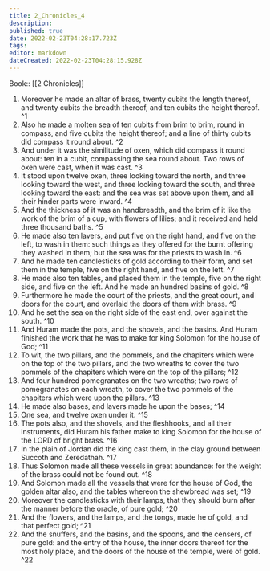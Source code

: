```yaml
---
title: 2_Chronicles_4
description: 
published: true
date: 2022-02-23T04:28:17.723Z
tags: 
editor: markdown
dateCreated: 2022-02-23T04:28:15.928Z
---
```


 Book:: [[2 Chronicles]]
 1. Moreover he made an altar of brass, twenty cubits the length thereof, and twenty cubits the breadth thereof, and ten cubits the height thereof. ^1
 2. Also he made a molten sea of ten cubits from brim to brim, round in compass, and five cubits the height thereof; and a line of thirty cubits did compass it round about. ^2
 3. And under it was the similitude of oxen, which did compass it round about: ten in a cubit, compassing the sea round about. Two rows of oxen were cast, when it was cast. ^3
 4. It stood upon twelve oxen, three looking toward the north, and three looking toward the west, and three looking toward the south, and three looking toward the east: and the sea was set above upon them, and all their hinder parts were inward. ^4
 5. And the thickness of it was an handbreadth, and the brim of it like the work of the brim of a cup, with flowers of lilies; and it received and held three thousand baths. ^5
 6. He made also ten lavers, and put five on the right hand, and five on the left, to wash in them: such things as they offered for the burnt offering they washed in them; but the sea was for the priests to wash in. ^6
 7. And he made ten candlesticks of gold according to their form, and set them in the temple, five on the right hand, and five on the left. ^7
 8. He made also ten tables, and placed them in the temple, five on the right side, and five on the left. And he made an hundred basins of gold. ^8
 9. Furthermore he made the court of the priests, and the great court, and doors for the court, and overlaid the doors of them with brass. ^9
 10. And he set the sea on the right side of the east end, over against the south. ^10
 11. And Huram made the pots, and the shovels, and the basins. And Huram finished the work that he was to make for king Solomon for the house of God; ^11
 12. To wit, the two pillars, and the pommels, and the chapiters which were on the top of the two pillars, and the two wreaths to cover the two pommels of the chapiters which were on the top of the pillars; ^12
 13. And four hundred pomegranates on the two wreaths; two rows of pomegranates on each wreath, to cover the two pommels of the chapiters which were upon the pillars. ^13
 14. He made also bases, and lavers made he upon the bases; ^14
 15. One sea, and twelve oxen under it. ^15
 16. The pots also, and the shovels, and the fleshhooks, and all their instruments, did Huram his father make to king Solomon for the house of the LORD of bright brass. ^16
 17. In the plain of Jordan did the king cast them, in the clay ground between Succoth and Zeredathah. ^17
 18. Thus Solomon made all these vessels in great abundance: for the weight of the brass could not be found out. ^18
 19. And Solomon made all the vessels that were for the house of God, the golden altar also, and the tables whereon the shewbread was set; ^19
 20. Moreover the candlesticks with their lamps, that they should burn after the manner before the oracle, of pure gold; ^20
 21. And the flowers, and the lamps, and the tongs, made he of gold, and that perfect gold; ^21
 22. And the snuffers, and the basins, and the spoons, and the censers, of pure gold: and the entry of the house, the inner doors thereof for the most holy place, and the doors of the house of the temple, were of gold. ^22
